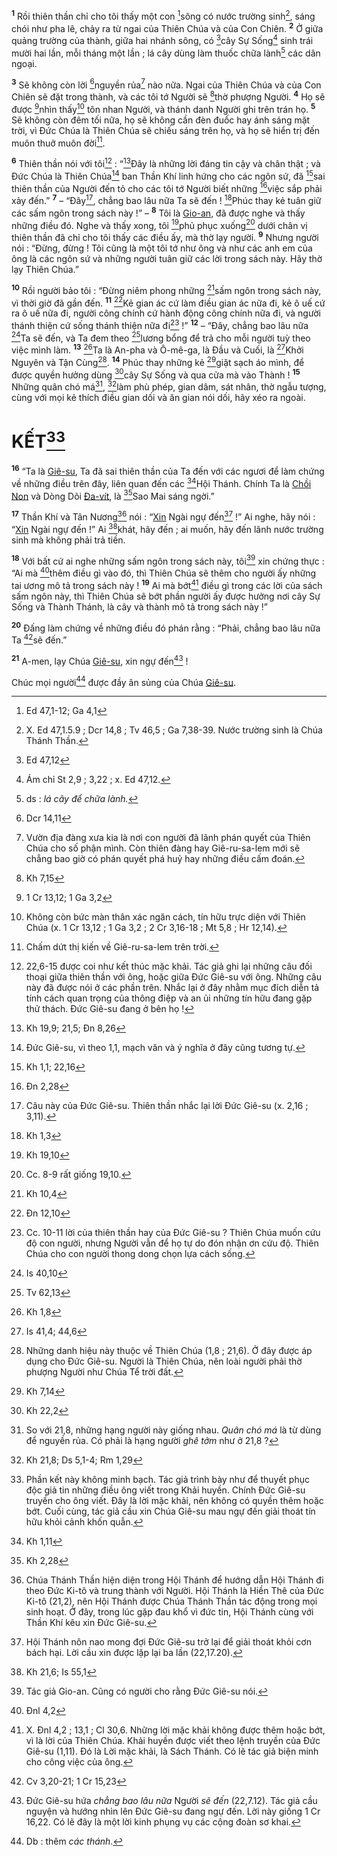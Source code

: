 <sup><b>1</b></sup> Rồi thiên thần chỉ cho tôi thấy một con [^1@-36c3209d-958a-440f-ab4b-8d11f5b8054d]sông có nước trường sinh[^1-36c3209d-958a-440f-ab4b-8d11f5b8054d], sáng chói như pha lê, chảy ra từ ngai của Thiên Chúa và của Con Chiên. <sup><b>2</b></sup> Ở giữa quảng trường của thành, giữa hai nhánh sông, có [^2@-36c3209d-958a-440f-ab4b-8d11f5b8054d]cây Sự Sống[^2-36c3209d-958a-440f-ab4b-8d11f5b8054d] sinh trái mười hai lần, mỗi tháng một lần ; lá cây dùng làm thuốc chữa lành[^3-36c3209d-958a-440f-ab4b-8d11f5b8054d] các dân ngoại.

<sup><b>3</b></sup> Sẽ không còn lời [^3@-36c3209d-958a-440f-ab4b-8d11f5b8054d]nguyền rủa[^4-36c3209d-958a-440f-ab4b-8d11f5b8054d] nào nữa. Ngai của Thiên Chúa và của Con Chiên sẽ đặt trong thành, và các tôi tớ Người sẽ [^4@-36c3209d-958a-440f-ab4b-8d11f5b8054d]thờ phượng Người. <sup><b>4</b></sup> Họ sẽ được [^5@-36c3209d-958a-440f-ab4b-8d11f5b8054d]nhìn thấy[^5-36c3209d-958a-440f-ab4b-8d11f5b8054d] tôn nhan Người, và thánh danh Người ghi trên trán họ. <sup><b>5</b></sup> Sẽ không còn đêm tối nữa, họ sẽ không cần đèn đuốc hay ánh sáng mặt trời, vì Đức Chúa là Thiên Chúa sẽ chiếu sáng trên họ, và họ sẽ hiển trị đến muôn thuở muôn đời[^6-36c3209d-958a-440f-ab4b-8d11f5b8054d].

<sup><b>6</b></sup> Thiên thần nói với tôi[^7-36c3209d-958a-440f-ab4b-8d11f5b8054d] : “[^6@-36c3209d-958a-440f-ab4b-8d11f5b8054d]Đây là những lời đáng tin cậy và chân thật ; và Đức Chúa là Thiên Chúa[^8-36c3209d-958a-440f-ab4b-8d11f5b8054d] ban Thần Khí linh hứng cho các ngôn sứ, đã [^7@-36c3209d-958a-440f-ab4b-8d11f5b8054d]sai thiên thần của Người đến tỏ cho các tôi tớ Người biết những [^8@-36c3209d-958a-440f-ab4b-8d11f5b8054d]việc sắp phải xảy đến.” <sup><b>7</b></sup> – “Đây[^9-36c3209d-958a-440f-ab4b-8d11f5b8054d], chẳng bao lâu nữa Ta sẽ đến ! [^9@-36c3209d-958a-440f-ab4b-8d11f5b8054d]Phúc thay kẻ tuân giữ các sấm ngôn trong sách này !” – <sup><b>8</b></sup> Tôi là [Gio-an](), đã được nghe và thấy những điều đó. Nghe và thấy xong, tôi [^10@-36c3209d-958a-440f-ab4b-8d11f5b8054d]phủ phục xuống[^10-36c3209d-958a-440f-ab4b-8d11f5b8054d] dưới chân vị thiên thần đã chỉ cho tôi thấy các điều ấy, mà thờ lạy người. <sup><b>9</b></sup> Nhưng người nói : “Đừng, đừng ! Tôi cũng là một tôi tớ như ông và như các anh em của ông là các ngôn sứ và những người tuân giữ các lời trong sách này. Hãy thờ lạy Thiên Chúa.”

<sup><b>10</b></sup> Rồi người bảo tôi : “Đừng niêm phong những [^11@-36c3209d-958a-440f-ab4b-8d11f5b8054d]sấm ngôn trong sách này, vì thời giờ đã gần đến. <sup><b>11</b></sup> [^12@-36c3209d-958a-440f-ab4b-8d11f5b8054d]Kẻ gian ác cứ làm điều gian ác nữa đi, kẻ ô uế cứ ra ô uế nữa đi, người công chính cứ hành động công chính nữa đi, và người thánh thiện cứ sống thánh thiện nữa đi[^11-36c3209d-958a-440f-ab4b-8d11f5b8054d] !” <sup><b>12</b></sup> – “Đây, chẳng bao lâu nữa [^13@-36c3209d-958a-440f-ab4b-8d11f5b8054d]Ta sẽ đến, và Ta đem theo [^14@-36c3209d-958a-440f-ab4b-8d11f5b8054d]lương bổng để trả cho mỗi người tuỳ theo việc mình làm. <sup><b>13</b></sup> [^15@-36c3209d-958a-440f-ab4b-8d11f5b8054d]Ta là An-pha và Ô-mê-ga, là Đầu và Cuối, là [^16@-36c3209d-958a-440f-ab4b-8d11f5b8054d]Khởi Nguyên và Tận Cùng[^12-36c3209d-958a-440f-ab4b-8d11f5b8054d]. <sup><b>14</b></sup> Phúc thay những kẻ [^17@-36c3209d-958a-440f-ab4b-8d11f5b8054d]giặt sạch áo mình, để được quyền hưởng dùng [^18@-36c3209d-958a-440f-ab4b-8d11f5b8054d]cây Sự Sống và qua cửa mà vào Thành ! <sup><b>15</b></sup> Những quân chó má[^13-36c3209d-958a-440f-ab4b-8d11f5b8054d], [^19@-36c3209d-958a-440f-ab4b-8d11f5b8054d]làm phù phép, gian dâm, sát nhân, thờ ngẫu tượng, cùng với mọi kẻ thích điều gian dối và ăn gian nói dối, hãy xéo ra ngoài.

# KẾT[^14-36c3209d-958a-440f-ab4b-8d11f5b8054d]

<sup><b>16</b></sup> “Ta là [Giê-su](), Ta đã sai thiên thần của Ta đến với các ngươi để làm chứng về những điều trên đây, liên quan đến các [^20@-36c3209d-958a-440f-ab4b-8d11f5b8054d]Hội Thánh. Chính Ta là [Chồi Non]() và Dòng Dõi [Đa-vít](), là [^21@-36c3209d-958a-440f-ab4b-8d11f5b8054d]Sao Mai sáng ngời.”

<sup><b>17</b></sup> Thần Khí và Tân Nương[^15-36c3209d-958a-440f-ab4b-8d11f5b8054d] nói : “[Xin]() Ngài ngự đến[^16-36c3209d-958a-440f-ab4b-8d11f5b8054d] !” Ai nghe, hãy nói : “[Xin]() Ngài ngự đến !” Ai [^22@-36c3209d-958a-440f-ab4b-8d11f5b8054d]khát, hãy đến ; ai muốn, hãy đến lãnh nước trường sinh mà không phải trả tiền.

<sup><b>18</b></sup> Với bất cứ ai nghe những sấm ngôn trong sách này, tôi[^17-36c3209d-958a-440f-ab4b-8d11f5b8054d] xin chứng thực : “Ai mà [^23@-36c3209d-958a-440f-ab4b-8d11f5b8054d]thêm điều gì vào đó, thì Thiên Chúa sẽ thêm cho người ấy những tai ương mô tả trong sách này ! <sup><b>19</b></sup> Ai mà bớt[^18-36c3209d-958a-440f-ab4b-8d11f5b8054d] điều gì trong các lời của sách sấm ngôn này, thì Thiên Chúa sẽ bớt phần người ấy được hưởng nơi cây Sự Sống và Thành Thánh, là cây và thành mô tả trong sách này !”

<sup><b>20</b></sup> Đấng làm chứng về những điều đó phán rằng : “Phải, chẳng bao lâu nữa Ta [^24@-36c3209d-958a-440f-ab4b-8d11f5b8054d]sẽ đến.”

<sup><b>21</b></sup> A-men, lạy Chúa [Giê-su](), xin ngự đến[^19-36c3209d-958a-440f-ab4b-8d11f5b8054d] !

Chúc mọi người[^20-36c3209d-958a-440f-ab4b-8d11f5b8054d] được đầy ân sủng của Chúa [Giê-su]().

[^1-36c3209d-958a-440f-ab4b-8d11f5b8054d]: X. Ed 47,1.5.9 ; Dcr 14,8 ; Tv 46,5 ; Ga 7,38-39. Nước trường sinh là Chúa Thánh Thần.

[^2-36c3209d-958a-440f-ab4b-8d11f5b8054d]: Ám chỉ St 2,9 ; 3,22 ; x. Ed 47,12.

[^3-36c3209d-958a-440f-ab4b-8d11f5b8054d]: ds : _lá cây để chữa lành._

[^4-36c3209d-958a-440f-ab4b-8d11f5b8054d]: Vườn địa đàng xưa kia là nơi con người đã lãnh phán quyết của Thiên Chúa cho số phận mình. Còn thiên đàng hay Giê-ru-sa-lem mới sẽ chẳng bao giờ có phán quyết phá huỷ hay những điều cấm đoán.

[^5-36c3209d-958a-440f-ab4b-8d11f5b8054d]: Không còn bức màn thân xác ngăn cách, tín hữu trực diện với Thiên Chúa (x. 1 Cr 13,12 ; 1 Ga 3,2 ; 2 Cr 3,16-18 ; Mt 5,8 ; Hr 12,14).

[^6-36c3209d-958a-440f-ab4b-8d11f5b8054d]: Chấm dứt thị kiến về Giê-ru-sa-lem trên trời.

[^7-36c3209d-958a-440f-ab4b-8d11f5b8054d]: 22,6-15 được coi như kết thúc mặc khải. Tác giả ghi lại những câu đối thoại giữa thiên thần với ông, hoặc giữa Đức Giê-su với ông. Những câu này đã được nói ở các phần trên. Nhắc lại ở đây nhằm mục đích diễn tả tính cách quan trọng của thông điệp và an ủi những tín hữu đang gặp thử thách. Đức Giê-su đang ở bên họ !

[^8-36c3209d-958a-440f-ab4b-8d11f5b8054d]: Đức Giê-su, vì theo 1,1, mạch văn và ý nghĩa ở đây cũng tương tự.

[^9-36c3209d-958a-440f-ab4b-8d11f5b8054d]: Câu này của Đức Giê-su. Thiên thần nhắc lại lời Đức Giê-su (x. 2,16 ; 3,11).

[^10-36c3209d-958a-440f-ab4b-8d11f5b8054d]: Cc. 8-9 rất giống 19,10.

[^11-36c3209d-958a-440f-ab4b-8d11f5b8054d]: Cc. 10-11 lời của thiên thần hay của Đức Giê-su ? Thiên Chúa muốn cứu độ con người, nhưng Người vẫn để họ tự do đón nhận ơn cứu độ. Thiên Chúa cho con người thong dong chọn lựa cách sống.

[^12-36c3209d-958a-440f-ab4b-8d11f5b8054d]: Những danh hiệu này thuộc về Thiên Chúa (1,8 ; 21,6). Ở đây được áp dụng cho Đức Giê-su. Người là Thiên Chúa, nên loài người phải thờ phượng Người như Chúa Tể trời đất.

[^13-36c3209d-958a-440f-ab4b-8d11f5b8054d]: So với 21,8, những hạng người này giống nhau. _Quân chó má_ là từ dùng để nguyền rủa. Có phải là hạng người _ghê tởm_ như ở 21,8 ?

[^14-36c3209d-958a-440f-ab4b-8d11f5b8054d]: Phần kết này không minh bạch. Tác giả trình bày như để thuyết phục độc giả tin những điều ông viết trong Khải huyền. Chính Đức Giê-su truyền cho ông viết. Đây là lời mặc khải, nên không có quyền thêm hoặc bớt. Cuối cùng, tác giả cầu xin Chúa Giê-su mau ngự đến giải thoát tín hữu khỏi cảnh khốn quẫn.

[^15-36c3209d-958a-440f-ab4b-8d11f5b8054d]: Chúa Thánh Thần hiện diện trong Hội Thánh để hướng dẫn Hội Thánh đi theo Đức Ki-tô và trung thành với Người. Hội Thánh là Hiền Thê của Đức Ki-tô (21,2), nên Hội Thánh được Chúa Thánh Thần tác động trong mọi sinh hoạt. Ở đây, trong lúc gặp đau khổ vì đức tin, Hội Thánh cùng với Thần Khí kêu xin Đức Giê-su.

[^16-36c3209d-958a-440f-ab4b-8d11f5b8054d]: Hội Thánh nôn nao mong đợi Đức Giê-su trở lại để giải thoát khỏi cơn bách hại. Lời cầu xin được lặp lại ba lần (22,17.20).

[^17-36c3209d-958a-440f-ab4b-8d11f5b8054d]: Tác giả Gio-an. Cũng có người cho rằng Đức Giê-su nói.

[^18-36c3209d-958a-440f-ab4b-8d11f5b8054d]: X. Đnl 4,2 ; 13,1 ; Cl 30,6. Những lời mặc khải không được thêm hoặc bớt, vì là lời của Thiên Chúa. Khải huyền được viết theo lệnh truyền của Đức Giê-su (1,11). Đó là Lời mặc khải, là Sách Thánh. Có lẽ tác giả biện minh cho công việc của ông.

[^19-36c3209d-958a-440f-ab4b-8d11f5b8054d]: Đức Giê-su hứa _chẳng bao lâu nữa_ Người _sẽ đến_ (22,7.12). Tác giả cầu nguyện và hướng nhìn lên Đức Giê-su đang ngự đến. Lời này giống 1 Cr 16,22. Có lẽ đây là một lời kinh phụng vụ các cộng đoàn sơ khai.

[^20-36c3209d-958a-440f-ab4b-8d11f5b8054d]: Db : thêm _các thánh_.

[^1@-36c3209d-958a-440f-ab4b-8d11f5b8054d]: Ed 47,1-12; Ga 4,1

[^2@-36c3209d-958a-440f-ab4b-8d11f5b8054d]: Ed 47,12

[^3@-36c3209d-958a-440f-ab4b-8d11f5b8054d]: Dcr 14,11

[^4@-36c3209d-958a-440f-ab4b-8d11f5b8054d]: Kh 7,15

[^5@-36c3209d-958a-440f-ab4b-8d11f5b8054d]: 1 Cr 13,12; 1 Ga 3,2

[^6@-36c3209d-958a-440f-ab4b-8d11f5b8054d]: Kh 19,9; 21,5; Đn 8,26

[^7@-36c3209d-958a-440f-ab4b-8d11f5b8054d]: Kh 1,1; 22,16

[^8@-36c3209d-958a-440f-ab4b-8d11f5b8054d]: Đn 2,28

[^9@-36c3209d-958a-440f-ab4b-8d11f5b8054d]: Kh 1,3

[^10@-36c3209d-958a-440f-ab4b-8d11f5b8054d]: Kh 19,10

[^11@-36c3209d-958a-440f-ab4b-8d11f5b8054d]: Kh 10,4

[^12@-36c3209d-958a-440f-ab4b-8d11f5b8054d]: Đn 12,10

[^13@-36c3209d-958a-440f-ab4b-8d11f5b8054d]: Is 40,10

[^14@-36c3209d-958a-440f-ab4b-8d11f5b8054d]: Tv 62,13

[^15@-36c3209d-958a-440f-ab4b-8d11f5b8054d]: Kh 1,8

[^16@-36c3209d-958a-440f-ab4b-8d11f5b8054d]: Is 41,4; 44,6

[^17@-36c3209d-958a-440f-ab4b-8d11f5b8054d]: Kh 7,14

[^18@-36c3209d-958a-440f-ab4b-8d11f5b8054d]: Kh 22,2

[^19@-36c3209d-958a-440f-ab4b-8d11f5b8054d]: Kh 21,8; Ds 5,1-4; Rm 1,29

[^20@-36c3209d-958a-440f-ab4b-8d11f5b8054d]: Kh 1,11

[^21@-36c3209d-958a-440f-ab4b-8d11f5b8054d]: Kh 2,28

[^22@-36c3209d-958a-440f-ab4b-8d11f5b8054d]: Kh 21,6; Is 55,1

[^23@-36c3209d-958a-440f-ab4b-8d11f5b8054d]: Đnl 4,2

[^24@-36c3209d-958a-440f-ab4b-8d11f5b8054d]: Cv 3,20-21; 1 Cr 15,23
